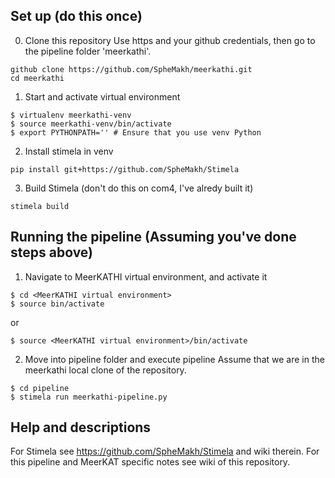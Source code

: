 ## Set up (do this once)
0. Clone this repository
Use https and your github credentials, then go to the pipeline folder 'meerkathi'.
```
github clone https://github.com/SpheMakh/meerkathi.git
cd meerkathi
```
1. Start and activate virtual environment
```
$ virtualenv meerkathi-venv
$ source meerkathi-venv/bin/activate
$ export PYTHONPATH='' # Ensure that you use venv Python
```

2. Install stimela in venv
```
pip install git+https://github.com/SpheMakh/Stimela
```

3. Build Stimela (don't do this on com4, I've alredy built it)
```
stimela build
```
## Running the pipeline (Assuming you've done steps above)

1. Navigate to MeerKATHI virtual environment, and activate it
```
$ cd <MeerKATHI virtual environment>
$ source bin/activate
```
or
```
$ source <MeerKATHI virtual environment>/bin/activate
```
2. Move into pipeline folder and execute pipeline
Assume that we are in the meerkathi local clone of the repository.
```
$ cd pipeline
$ stimela run meerkathi-pipeline.py
```

## Help and descriptions
For Stimela see https://github.com/SpheMakh/Stimela and wiki therein.
For this pipeline and MeerKAT specific notes see wiki of this repository.
